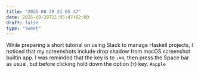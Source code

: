 ```yaml
---
title: "2025 08 29 21 05 47"
date: 2025-08-29T21:05:47+02:00
draft: false
type: "tweet"
---
```

While preparing a short tutorial on using Stack to manage Haskell projects, I noticed that my screenshots include drop shadow from macOS screenshot builtin app. I was reminded that the key is to `⇧⌘4`, then press the Space bar as usual, but before clicking hold down the option (`⌥`) key. `#apple`
